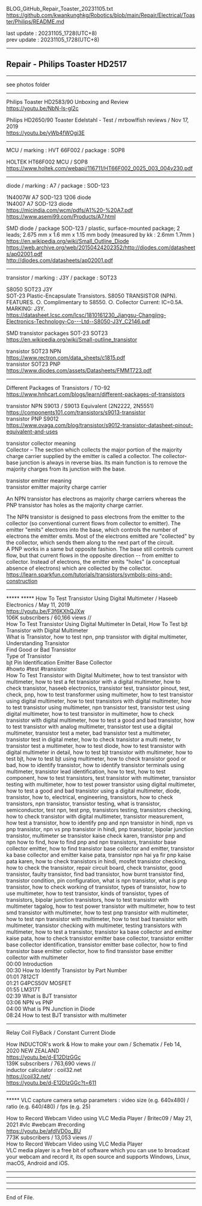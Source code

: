   
BLOG_GitHub_Repair_Toaster_20231105.txt  
  https://github.com/kwankunghkg/Robotics/blob/main/Repair/Electrical/Toaster/Philips/README.md  
  
last update : 20231105_1728(UTC+8)  
prev update : 20231105_1728(UTC+8)  
  
--------------------------------------------------  
  
## Repair - Philips Toaster HD2517  
  
--------------------------------------------------  
  
see photos folder  
  
  
--------------------------------------------------  
  
Philips Toaster HD2583/90 Unboxing and Review  
  https://youtu.be/NbN-ls-gl2c  
  
  
Philips HD2650/90 Toaster Edelstahl - Test / mrbowlfish reviews /  Nov 17, 2019  
  https://youtu.be/yWb4fWOgi3E  
  
  
--------------------------------------------------  
   
MCU / marking : HVT 66F002 / package : SOP8   
  
HOLTEK HT66F002 MCU / SOP8   
  https://www.holtek.com/webapi/116711/HT66F002_0025_003_004v230.pdf  
  
  
--------------------------------------------------  
  
diode / marking : A7 / package : SOD-123    
  
1N4007W A7 SOD-123 1206 diode  
1N4007 A7 SOD-123 diode  
  https://micindia.com/wcm/pdfs/A1%20-%20A7.pdf  
  https://www.asemi99.com/Products/A7.html  
  
  
SMD diode / package SOD-123 / plastic, surface-mounted package; 2 leads; 2.675 mm x 1.6 mm x 1.15 mm body (measured by kk : 2.6mm 1.7mm )  
  https://en.wikipedia.org/wiki/Small_Outline_Diode  
  https://web.archive.org/web/20150424202352/http://diodes.com/datasheets/ap02001.pdf  
  http://diodes.com/datasheets/ap02001.pdf  
  
  
--------------------------------------------------  
  
transistor / marking : J3Y / package : SOT23    
  
S8050 SOT23 J3Y   
	SOT-23 Plastic-Encapsulate Transistors. S8050 TRANSISTOR (NPN). FEATURES. ○. Complimentary to S8550. ○. Collector Current: IC=0.5A. MARKING: J3Y.   
  https://datasheet.lcsc.com/lcsc/1810161230_Jiangsu-Changjing-Electronics-Technology-Co---Ltd--S8050-J3Y_C2146.pdf  
  
SMD transistor packages SOT-23 SOT23  
  https://en.wikipedia.org/wiki/Small-outline_transistor  
    
transistor SOT23 NPN  
  https://www.rectron.com/data_sheets/c1815.pdf  
transistor SOT23 PNP  
  https://www.diodes.com/assets/Datasheets/FMMT723.pdf  
  
  
--------------------------------------------------  
  
Different Packages of Transistors / TO-92  
  https://www.hnhcart.com/blogs/learn/different-packages-of-transistors  
  
transistor NPN S9013 / S9013 Equivalent (2N2222, 2N5551)  
  https://components101.com/transistors/s9013-transistor  
transistor PNP S9012  
  https://www.ovaga.com/blog/transistor/s9012-transistor-datasheet-pinout-equivalent-and-uses  
  
transistor collector meaning  
	Collector – The section which collects the major portion of the majority charge carrier supplied by the emitter is called a collector. The collector-base junction is always in reverse bias. Its main function is to remove the majority charges from its junction with the base.  
  
transistor emitter meaning  
transistor emitter majority charge carrier  
  
An NPN transistor has electrons as majority charge carriers whereas the PNP transistor has holes as the majority charge carrier.  
	  
The NPN transistor is designed to pass electrons from the emitter to the collector (so conventional current flows from collector to emitter). The emitter "emits" electrons into the base, which controls the number of electrons the emitter emits. Most of the electrons emitted are "collected" by the collector, which sends them along to the next part of the circuit.  
A PNP works in a same but opposite fashion. The base still controls current flow, but that current flows in the opposite direction -- from emitter to collector. Instead of electrons, the emitter emits "holes" (a conceptual absence of electrons) which are collected by the collector.  
  https://learn.sparkfun.com/tutorials/transistors/symbols-pins-and-construction  
  
  
--------------------------------------------------  
  
***** ***** How To Test Transistor Using Digital Multimeter / Haseeb Electronics / May 11, 2019   
https://youtu.be/F3f6KXhQJXw  
106K subscribers / 60,166 views  //   
	How To Test Transistor Using Digital Multimeter In Detail, How To Test bjt Transistor with Digital Multimeter  
	What is Transistor, how to test npn, pnp transistor with digital multimeter,   
	Understanding Transistor  
	Find Good or Bad Transistor  
	Type of Transistor  
	bjt Pin Identification Emitter Base Collector  
	#howto #test #transistor   
	How To Test Transistor with Digital Multimeter, how to test transistor with multimeter,  how to test a fet transistor with a digital multimeter, how to check transistor, haseeb electronics, transistor test, transistor pinout, test, check, pnp, how to test transformer using multimeter, how to test transistor using digital multimeter, how to test transistors with digital multimeter, how to test transistor using multimeter, npn transistor test, transistor test using digital multimeter, how to test transistor in multimeter, how to check transistor with digital multimeter, how to test a good and bad transistor, how to test transistor with analog multimeter, transistor test use a digital multimeter, transistor test a meter, bad transistor test a multimeter, transistor test in digital meter, how to check transistor a multi meter, tv transistor test a multimeter, how to test diode, how to test transistor with digital multimeter in detail, how to test bjt transistor with multimeter, how to test bjt, how to test bjt using multimeter, how to check transistor good or bad, how to identify transistor, how to identify transistor terminals using multimeter, transistor lead identification, how to test, how to test component, how to test transistors, test transistor with multimeter, transistor testing with multimeter, how to test power transistor using digital multimeter, how to test a good and bad transistor using a digital multimeter, diode, transistor, how to, electrical, engineering, transistors, how to check transistors, npn transistor, transistor testing, what is transistor, semiconductor, test npn, test pnp, transistors testing, transistors checking, how to check transistor with digital multimeter, transistor measurement, how test a transistor, how to identify pnp and npn transistor in hindi, npn vs pnp transistor, npn vs pnp transistor in hindi, pnp transistor, bipolar junction transistor, multimeter se transistor kaise check karen, transistor pnp and npn how to find, how to find pnp and npn transistors, transistor base collector emitter, how to find transistor base collector and emitter, transistor ka base collector and emitter kaise pata, transistor npn hai ya fir pnp kaise pata karen, how to check transistors in hindi, mosfet transistor checking, how to check the transistor, repair circuit board, check transistor, good transistor, faulty transistor, find bad transistor, how burnt transistor find, transistor condition, pin configuration, what is npn transistor, what is pnp transistor, how to check working of transistor, types of transistor, how to use multimeter, how to test transistor, kinds of transistor, types of transistors, bipolar junction transistors, how to test transistor with multimeter tagalog, how to test power transistor with multimeter, how to test smd transistor with multimeter, how to test pnp transistor with multimeter, how to test npn transistor with multimeter, how to test bad transistor with multimeter, transistor checking with multimeter, testing transistors with multimeter, how to test a transistor,  transistor ka base collector and emitter kaise pata,  how to check transistor emitter base collector,  transistor emitter base collector identification,  transistor emitter base collector,  how to find transistor base emitter collector,  how to find transistor base emitter collector with multimeter  
	00:00 Introduction  
	00:30 How to Identify Transistor by Part Number    
	01:01 7812CT  
	01:21 G4PCS50V MOSFET  
	01:55 LM317T  
	02:39 What is BJT transistor  
	03:06 NPN vs PNP  
	04:00 What is PN Junction in Diode   
	08:24 How to test BJT transistor with multimeter  
  
  
--------------------------------------------------  
  
Relay Coil FlyBack / Constant Current Diode  
  
How INDUCTOR's work & How to make your own / Schematix /  Feb 14, 2020  NEW ZEALAND  
  https://youtu.be/d-E12DlzGGc  
  139K subscribers / 763,690 views  //   
inductor calculator : coil32.net    
  https://coil32.net/  
  https://youtu.be/d-E12DlzGGc?t=611  
  
  
  
----   
  
***** VLC capture camera setup parameters : video size (e.g. 640x480) / ratio (e.g. 640/480) / fps (e.g. 25)    
  
How to Record Webcam Video using VLC Media Player / Britec09 /  May 21, 2021  #vlc #webcam #recording  
https://youtu.be/afdlVD0o_BU  
  773K subscribers / 13,053 views  //   
	How to Record Webcam Video using VLC Media Player  
	VLC media player is a free bit of software which you can use to broadcast your webcam and record it, its open source and supports Windows, Linux, macOS, Android and iOS.  
  
  
  
  
  
----  
  
  
  
----  
  
  
  
----  
  
  
  
----  
End of File.  

